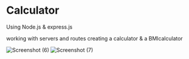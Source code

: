# Calculator

Using Node.js & express.js

working with servers and routes creating a calculator & a BMIcalculator

![Screenshot (6)](https://user-images.githubusercontent.com/88725477/141242139-18e15391-c60d-4c99-af19-c7d0621c050e.png)
![Screenshot (7)](https://user-images.githubusercontent.com/88725477/141242197-770d8a9f-bc22-4bf7-85b8-c3efa2aeaf88.png)
